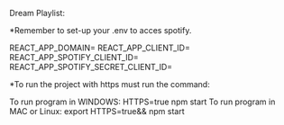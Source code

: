 Dream Playlist:

*Remember to set-up your .env to acces spotify.

REACT_APP_DOMAIN=<YOUR AUTH0 DOMAIN>
REACT_APP_CLIENT_ID=<YOUR AUTH0 CLIENT ID>
REACT_APP_SPOTIFY_CLIENT_ID=<YOUR SPOTIFY CLIENT ID>
REACT_APP_SPOTIFY_SECRET_CLIENT_ID=<YOUR SPOTIFY SECRET CLIENT ID>

*To run the project with https must run the command:

To run program in WINDOWS: HTTPS=true npm start
To run program in MAC or Linux: export HTTPS=true&& npm start